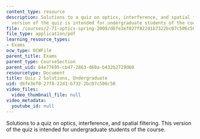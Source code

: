 ```yaml
---
content_type: resource
description: Solutions to a quiz on optics, interference, and spatial filtering.  This
  version of the quiz is intended for undergraduate students of the course.
file: /courses/2-71-optics-spring-2009/d6fe3ef027f822d1b7322bc07c506c50_MIT2_71S09_uquiz2_sol.pdf
file_type: application/pdf
learning_resource_types:
- Exams
ocw_type: OCWFile
parent_title: Exams
parent_type: CourseSection
parent_uid: 64e77695-cb47-2863-d60a-b432b2729d60
resourcetype: Document
title: Quiz 2 Solutions, Undergraduate
uid: d6fe3ef0-27f8-22d1-b732-2bc07c506c50
video_files:
  video_thumbnail_file: null
video_metadata:
  youtube_id: null
---
```

Solutions to a quiz on optics, interference, and spatial filtering.  This version of the quiz is intended for undergraduate students of the course.


